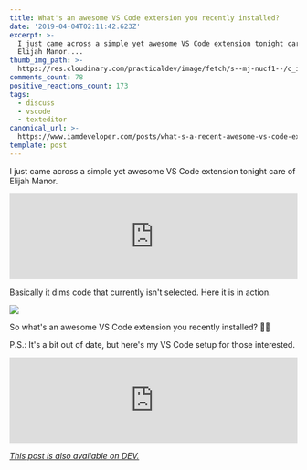```yaml
---
title: What's an awesome VS Code extension you recently installed?
date: '2019-04-04T02:11:42.623Z'
excerpt: >-
  I just came across a simple yet awesome VS Code extension tonight care of
  Elijah Manor....
thumb_img_path: >-
  https://res.cloudinary.com/practicaldev/image/fetch/s--mj-nucf1--/c_imagga_scale,f_auto,fl_progressive,h_420,q_auto,w_1000/https://thepracticaldev.s3.amazonaws.com/i/f3b89f40dgu0qul4dmxn.png
comments_count: 78
positive_reactions_count: 173
tags:
  - discuss
  - vscode
  - texteditor
canonical_url: >-
  https://www.iamdeveloper.com/posts/what-s-a-recent-awesome-vs-code-extension-you-installed-38de/
template: post
---
```



I just came across a simple yet awesome VS Code extension tonight care of Elijah Manor.


<iframe class="liquidTag" src="https://dev.to/embed/twitter?args=1113425724466135046" style="border: 0; width: 100%;"></iframe>


Basically it dims code that currently isn't selected. Here it is in action.

![](https://thepracticaldev.s3.amazonaws.com/i/sg667uu5pqycpq6rmd5n.gif)

So what's an awesome VS Code extension you recently installed? 👨‍💻

P.S.: It's a bit out of date, but here's my VS Code setup for those interested.


<iframe class="liquidTag" src="https://dev.to/embed/link?args=https%3A%2F%2Fdev.to%2Fnickytonline%2Fmy-visual-studio-code-setup-2ima" style="border: 0; width: 100%;"></iframe>


*[This post is also available on DEV.](https://dev.to/nickytonline/what-s-a-recent-awesome-vs-code-extension-you-installed-38de)*


<script>
const parent = document.getElementsByTagName('head')[0];
const script = document.createElement('script');
script.type = 'text/javascript';
script.src = 'https://cdnjs.cloudflare.com/ajax/libs/iframe-resizer/4.1.1/iframeResizer.min.js';
script.charset = 'utf-8';
script.onload = function() {
    window.iFrameResize({}, '.liquidTag');
};
parent.appendChild(script);
</script>    
